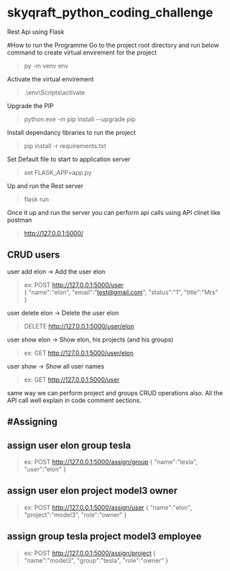 # skyqraft_python_coding_challenge
Rest Api using Flask 

#How to run the Programme 
Go to the project root directory and run below command to create virtual envirement for the project
>py -m venv env

Activate the virtual envirement
>.\env\Scripts\activate
 
Upgrade the PIP
>python.exe -m pip install --upgrade pip
 
Install dependancy libraries to run the project 
>pip install -r requirements.txt

Set Default file to start to application server
>set FLASK_APP=app.py

Up and run the Rest server 
>flask run   
  
Once it up and run the server you can perform api calls using API clinet like postman
>http://127.0.0.1:5000/


CRUD users
-----------------------------------------
user add elon       -> Add the user elon
>ex: POST http://127.0.0.1:5000/user     
>{
>"name":"elon",
>"email":"test@gmail.com",
> "status":"1",
> "title":"Mrs"  
> }

user delete elon    -> Delete the user elon
>DELETE http://127.0.0.1:5000/user/elon

user show elon      -> Show elon, his projects (and his groups)
> ex: GET http://127.0.0.1:5000/user/elon


user show           -> Show all user names
>ex: GET http://127.0.0.1:5000/user


same way we can perform project and groups CRUD operations also. All the API call well explain in code comment sections.

#Assigning
---------
assign user elon group tesla
----------------
> ex: POST http://127.0.0.1:5000/assign/group
> { 
> "name":"tesla",
> "user":"elon"
> }

assign user elon project model3 owner
------------------
> ex: POST http://127.0.0.1:5000/assign/user
> {
> "name":"elon",
> "project":"model3",
> "role":"owner" 
> }
>


assign group tesla project model3 employee
-------------------
> ex: POST http://127.0.0.1:5000/assign/project
> {   
> "name":"model3",
> "group":"tesla",
> "role":"owner" 
> }

